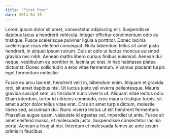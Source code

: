 ```yaml
---
title: "First Post"
date: 2014-04-18
---
```


Lorem ipsum dolor sit amet, consectetur adipiscing elit. Suspendisse dapibus lacus a hendrerit vehicula. Integer efficitur condimentum odio eu tristique. Fusce scelerisque pulvinar ligula a porttitor. Donec lacinia scelerisque risus eleifend consequat. Nulla bibendum tellus sit amet justo hendrerit, in aliquet ipsum rutrum. Duis at odio ut lectus rhoncus euismod gravida nec nibh. Aenean mattis libero cursus finibus euismod. Aenean dui neque, vestibulum eu porttitor in, lacinia ac erat. In hac habitasse platea dictumst. Donec sollicitudin a eros vitae fermentum. Vivamus placerat turpis eget fermentum molestie. 

Fusce eu arcu laoreet, hendrerit velit in, bibendum enim. Aliquam et gravida orci, sit amet dapibus nisl. Ut luctus justo vel viverra pellentesque. Mauris gravida suscipit sem, ac tincidunt nunc viverra ut. Aliquam vitae lectus odio. Etiam interdum, tortor id ultricies commodo, eros mauris tristique turpis, sit amet auctor dolor tellus vitae erat. Cras sit amet turpis dictum, molestie libero sed, accumsan dui. Nunc viverra lectus ut elit hendrerit fermentum. Phasellus augue quam, vulputate id egestas vel, imperdiet ut ante. Fusce sit amet eleifend massa, et malesuada justo. Suspendisse consectetur lacinia porta. Aenean a feugiat nisi. Interdum et malesuada fames ac ante ipsum primis in faucibus. 